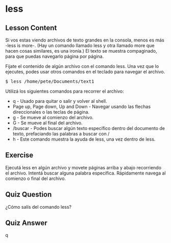 # less

## Lesson Content

Si vos estas viendo archivos de texto grandes en la consola, menos es más -less is more-. (Hay
un comando llamado less y otra llamado more que hacen cosas similares, es una
ironía.) El texto se muestra compaginado, para que puedas navegarlo página por
página.

Fijate el contenido de algún archivo con el comando less. Una vez que lo
ejecutes, podes usar otros comandos en el teclado para navegar el archivo.

<pre>$ less /home/pete/Documents/text1</pre>

Utilizá los siguientes comandos para recorrer el archivo:

<ul>
<li>q - Usado para quitar o salir y volver al shell.</li>
<li>Page up, Page down, Up and Down - Navegar usando las flechas direccionales o las teclas de página.</li>
<li>g - Se mueve al comienzo del archivo.</li>
<li>G - Se mueve al final del archivo.</li>
<li>/buscar - Podes buscar algún texto específico dentro del documento de texto, prefaciando las palabras a buscar con /</li>
<li>h - Este comando muestra la ayuda de less, una vez dentro de less.</li>
</ul>

## Exercise

Ejecutá less en algún archivo y movete páginas arriba y abajo recorriendo el
archivo. Intentá buscar alguna palabra específica. Rápidamente navega al
comienzo o final del archivo.

## Quiz Question

¿Cómo salís del comando less?

## Quiz Answer

q
